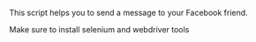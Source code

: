 This script helps you to send a message to your Facebook friend.

Make sure to install selenium and webdriver tools
